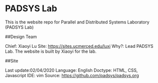 # PADSYS Lab

This is the website repo for Parallel and Distributed Systems Laboratory
(PADSYS Lab)

##Design Team

Chief: Xiaoyi Lu
Site: https://sites.ucmerced.edu/luxi
Why?: Lead PADSYS Lab. The website is built by Xiaoyi for the lab.

##Site

Last update:02/04/2020
Language: English 
Doctype: HTML, CSS, Javascript
IDE: vim
Source: https://github.com/padsys/padsys.org
